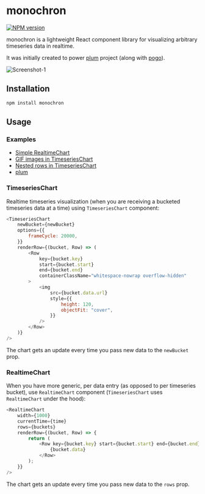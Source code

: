 # monochron

[![NPM version](https://badge.fury.io/js/esta.svg)](http://badge.fury.io/js/esta)

monochron is a lightweight React component library for visualizing arbitrary timeseries data in realtime.

It was initially created to power [plum](https://github.com/sanggonlee/plum) project (along with [pogo](https://github.com/sanggonlee/pogo)).

![Screenshot-1](/screenshots/2.gif?raw=true)

## Installation

```sh
npm install monochron
```

## Usage

### Examples
- [Simple RealtimeChart](https://codesandbox.io/s/monochron-simple-realtimechart-6uzoz?file=/src/App.js)
- [GIF images in TimeseriesChart](https://codesandbox.io/s/monochron-gif-timeseries-vwkwu)
- [Nested rows in TimeseriesChart](https://codesandbox.io/s/monochron-nested-rows-z7dfu)
- [plum](https://github.com/sanggonlee/plum/ui/src/components/Tables/Tables.tsx)

### TimeseriesChart

Realtime timeseries visualization (when you are receiving a bucketed timeseries data at a time) using `TimeseriesChart` component:

```js
<TimeseriesChart
    newBucket={newBucket}
    options={{
        frameCycle: 20000,
    }}
    renderRow={(bucket, Row) => (
        <Row
            key={bucket.key}
            start={bucket.start}
            end={bucket.end}
            containerClassName="whitespace-nowrap overflow-hidden"
        >
            <img
                src={bucket.data.url}
                style={{
                    height: 120,
                    objectFit: "cover",
                }}
            />
        </Row>
    )}
/>
```
The chart gets an update every time you pass new data to the `newBucket` prop.

### RealtimeChart

When you have more generic, per data entry (as opposed to per timeseries bucket), use `RealtimeChart` component (`TimeseriesChart` uses `RealtimeChart` under the hood):

```js
<RealtimeChart
    width={1000}
    currentTime={time}
    rows={buckets}
    renderRow={(bucket, Row) => {
        return (
            <Row key={bucket.key} start={bucket.start} end={bucket.end}>
                {bucket.data}
            </Row>
        );
    }}
/>
```
The chart gets an update every time you pass new data to the `rows` prop.